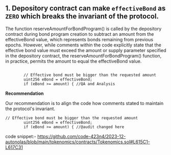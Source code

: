 ## 1. Depository contract can make `effectiveBond` as `ZERO` which breaks the invariant of the protocol.

The function reserveAmountForBondProgram() is called by the depository contract during bond program creation to subtract an amount from the effectiveBond value, which represents bonds remaining from previous epochs. However, while comments within the code explicitly state that the effective bond value must exceed the amount or supply parameter specified in the depository contract, the reserveAmountForBondProgram() function, in practice, permits the amount to equal the effectiveBond value.

```solidity

        // Effective bond must be bigger than the requested amount
        uint256 eBond = effectiveBond;
        if (eBond >= amount) { //QA and Analysis
```

**Recommendation**

Our recommendation is to align the code how comments stated to maintain the protocol's invariant.

```solidity
// Effective bond must be bigger than the requested amount
        uint256 eBond = effectiveBond;
        if (eBond >= amount) { //@audit changed here

```

code snippet:-
https://github.com/code-423n4/2023-12-autonolas/blob/main/tokenomics/contracts/Tokenomics.sol#L615C1-L617C31